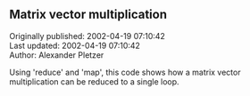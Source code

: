 ## Matrix vector multiplication  
Originally published: 2002-04-19 07:10:42  
Last updated: 2002-04-19 07:10:42  
Author: Alexander Pletzer  
  
Using 'reduce' and 'map', this code shows how a matrix vector multiplication
can be reduced to a single loop.